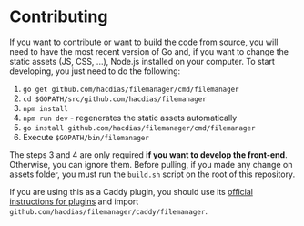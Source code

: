 # Contributing

If you want to contribute or want to build the code from source, you will need to have the most recent version of Go and, if you want to change the static assets (JS, CSS, ...), Node.js installed on your computer. To start developing, you just need to do the following:

1. `go get github.com/hacdias/filemanager/cmd/filemanager`
2. `cd $GOPATH/src/github.com/hacdias/filemanager`
3. `npm install`
4. `npm run dev` - regenerates the static assets automatically
5. `go install github.com/hacdias/filemanager/cmd/filemanager`
6. Execute `$GOPATH/bin/filemanager`

The steps 3 and 4 are only required **if you want to develop the front-end**. Otherwise, you can ignore them. Before pulling, if you made any change on assets folder, you must run the `build.sh` script on the root of this repository.

If you are using this as a Caddy plugin, you should use its [official instructions for plugins](https://github.com/mholt/caddy/wiki/Extending-Caddy#2-plug-in-your-plugin) and import `github.com/hacdias/filemanager/caddy/filemanager`.
